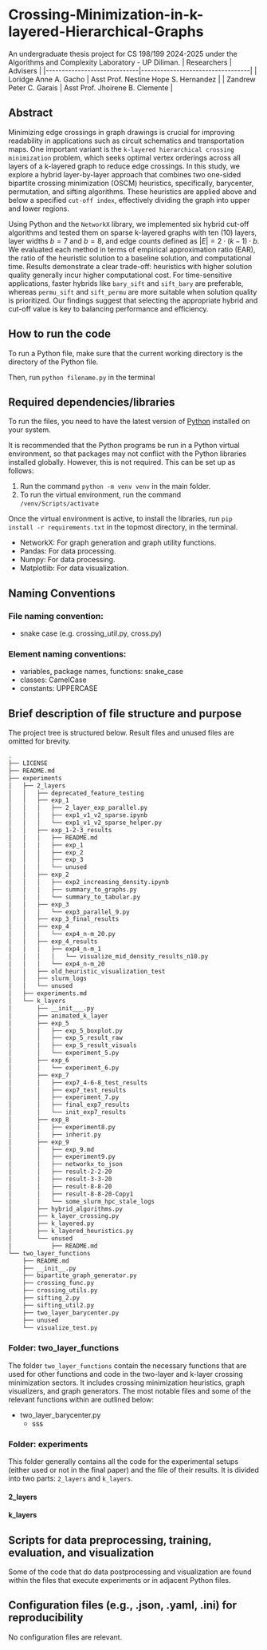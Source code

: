 # Crossing-Minimization-in-k-layered-Hierarchical-Graphs

An undergraduate thesis project for CS 198/199 2024-2025 under the Algorithms and Complexity Laboratory - UP Diliman. 
| Researchers                  | Advisers                        |
|-----------------------------|----------------------------------|
| Loridge Anne A. Gacho            | Asst Prof. Nestine Hope S. Hernandez |
| Zandrew Peter C. Garais       | Asst Prof. Jhoirene B. Clemente               |

## Abstract

Minimizing edge crossings in graph drawings is crucial for improving readability in applications such as circuit schematics and transportation maps. One important variant is the `k-layered hierarchical crossing minimization` problem, which seeks optimal vertex orderings across all layers of a k-layered graph to reduce edge crossings. In this study, we explore a hybrid layer-by-layer approach that combines two one-sided bipartite crossing minimization (OSCM) heuristics, specifically, barycenter, permutation, and sifting algorithms. These heuristics are applied above and below a specified `cut-off index`, effectively dividing the graph into upper and lower regions. 

Using Python and the `NetworkX` library, we implemented six hybrid cut-off algorithms and tested them on sparse k-layered graphs with ten (10) layers, layer widths $b = 7$ and $b = 8$, and edge counts defined as $|E| = 2 \cdot (k - 1) \cdot b$. We evaluated each method in terms of empirical approximation ratio (EAR), the ratio of the heuristic solution to a baseline solution, and computational time. Results demonstrate a clear trade-off: heuristics with higher solution quality generally incur higher computational cost. For time-sensitive applications, faster hybrids like `bary_sift` and `sift_bary` are preferable, whereas `permu_sift` and `sift_permu` are more suitable when solution quality is prioritized. Our findings suggest that selecting the appropriate hybrid and cut-off value is key to balancing performance and efficiency.

## How to run the code
To run a Python file, make sure that the current working directory is the directory of the Python file.

Then, run `python filename.py` in the terminal


## Required dependencies/libraries
To run the files, you need to have the latest version of [Python](https://www.python.org/downloads/) installed on your system.

It is recommended that the Python programs be run in a Python virtual environment, so that packages may not conflict with the Python libraries installed globally. However, this is not required. This can be set up as follows:

1. Run the command `python -m venv venv` in the main folder.
2. To run the virtual environment, run the command `/venv/Scripts/activate`

Once the virtual environment is active, to install the libraries, run `pip install -r requirements.txt` in the topmost directory, in the terminal.
- NetworkX: For graph generation and graph utility functions.
- Pandas: For data processing.
- Numpy: For data processing. 
- Matplotlib: For data visualization.

## Naming Conventions

### File naming convention:
- snake case (e.g. crossing_util.py, cross.py)

### Element naming conventions:
- variables, package names, functions: snake_case
- classes: CamelCase
- constants: UPPERCASE

## Brief description of file structure and purpose

The project tree is structured below. Result files and unused files are omitted for brevity.  

```bash
.
├── LICENSE
├── README.md
├── experiments
│   ├── 2_layers
│   │   ├── deprecated_feature_testing
│   │   ├── exp_1
│   │   │   ├── 2_layer_exp_parallel.py
│   │   │   ├── exp1_v1_v2_sparse.ipynb
│   │   │   └── exp1_v1_v2_sparse_helper.py
│   │   ├── exp_1-2-3_results
│   │   │   ├── README.md
│   │   │   ├── exp_1
│   │   │   ├── exp_2
│   │   │   ├── exp_3
│   │   │   └── unused
│   │   ├── exp_2
│   │   │   ├── exp2_increasing_density.ipynb
│   │   │   ├── summary_to_graphs.py
│   │   │   └── summary_to_tabular.py
│   │   ├── exp_3
│   │   │   └── exp3_parallel_9.py
│   │   ├── exp_3_final_results
│   │   ├── exp_4
│   │   │   └── exp4_n-m_20.py
│   │   ├── exp_4_results
│   │   │   ├── exp4_n-m_1
│   │   │   │   └── visualize_mid_density_results_n10.py
│   │   │   └── exp4_n-m_20
│   │   ├── old_heuristic_visualization_test
│   │   ├── slurm_logs
│   │   └── unused
│   ├── experiments.md
│   └── k_layers
│       ├── __init___.py
│       ├── animated_k_layer
│       ├── exp_5
│       │   ├── exp_5_boxplot.py
│       │   ├── exp_5_result_raw
│       │   ├── exp_5_result_visuals
│       │   └── experiment_5.py
│       ├── exp_6
│       │   └── experiment_6.py
│       ├── exp_7
│       │   ├── exp7_4-6-8_test_results
│       │   ├── exp7_test_results
│       │   ├── experiment_7.py
│       │   ├── final_exp7_results
│       │   └── init_exp7_results
│       ├── exp_8
│       │   ├── experiment8.py
│       │   ├── inherit.py
│       ├── exp_9
│       │   ├── exp_9.md
│       │   ├── experiment9.py
│       │   ├── networkx_to_json
│       │   ├── result-2-2-20
│       │   ├── result-3-3-20
│       │   ├── result-8-8-20
│       │   ├── result-8-8-20-Copy1
│       │   └── some_slurm_hpc_stale_logs
│       ├── hybrid_algorithms.py
│       ├── k_layer_crossing.py
│       ├── k_layered.py
│       ├── k_layered_heuristics.py
│       └── unused
│           ├── README.md
└── two_layer_functions
    ├── README.md
    ├── __init__.py
    ├── bipartite_graph_generator.py
    ├── crossing_func.py
    ├── crossing_utils.py
    ├── sifting_2.py
    ├── sifting_util2.py
    ├── two_layer_barycenter.py
    ├── unused
    └── visualize_test.py
```
### Folder: two_layer_functions
The folder `two_layer_functions` contain the necessary functions that are used for other functions and code in the two-layer and k-layer crossing minimization sectors. It includes crossing minimization heuristics, graph visualizers, and graph generators. The most notable files and some of the relevant functions within are outlined below:

- two_layer_barycenter.py
  - sss

### Folder: experiments
This folder generally contains all the code for the experimental setups (either used or not in the final paper) and the file of their results. It is divided into two parts: `2_layers` and `k_layers`. 

#### 2_layers

#### k_layers

## Scripts for data preprocessing, training, evaluation, and visualization
Some of the code that do data postprocessing and visualization are found within the files that execute experiments or in adjacent Python files.

## Configuration files (e.g., .json, .yaml, .ini) for reproducibility
No configuration files are relevant. 
